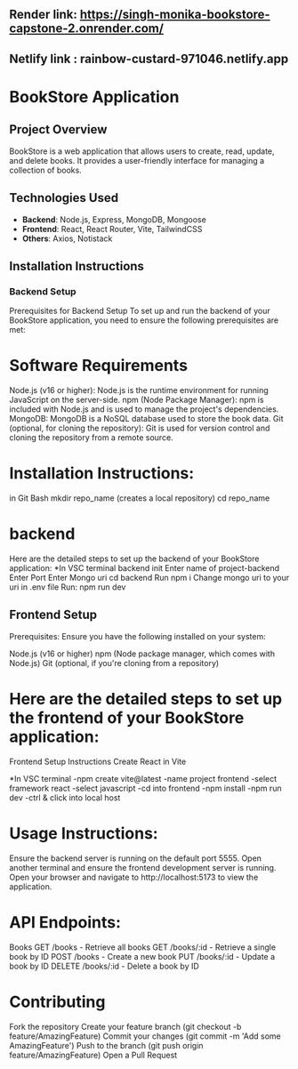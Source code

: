 ## Render link: https://singh-monika-bookstore-capstone-2.onrender.com/
## Netlify link : rainbow-custard-971046.netlify.app


# BookStore Application

## Project Overview
BookStore is a web application that allows users to create, read, update, and delete books. It provides a user-friendly interface for managing a collection of books.

## Technologies Used
- **Backend**: Node.js, Express, MongoDB, Mongoose
- **Frontend**: React, React Router, Vite, TailwindCSS
- **Others**: Axios, Notistack

## Installation Instructions

### Backend Setup
Prerequisites for Backend Setup
To set up and run the backend of your BookStore application, you need to ensure the following prerequisites are met:

# Software Requirements
Node.js (v16 or higher): Node.js is the runtime environment for running JavaScript on the server-side.
npm (Node Package Manager): npm is included with Node.js and is used to manage the project's dependencies.
MongoDB: MongoDB is a NoSQL database used to store the book data.
Git (optional, for cloning the repository): Git is used for version control and cloning the repository from a remote source.

# Installation Instructions:
in Git Bash
mkdir repo_name (creates a local repository)
cd repo_name

# backend
Here are the detailed steps to set up the backend of your BookStore application:
*In VSC terminal
 backend init
Enter name of project-backend
Enter Port
Enter Mongo uri 
cd backend
Run npm i
Change mongo uri to your uri in .env file
Run:  npm run dev

## Frontend Setup 

Prerequisites:
Ensure you have the following installed on your system:

Node.js (v16 or higher)
npm (Node package manager, which comes with Node.js)
Git (optional, if you're cloning from a repository)


# Here are the detailed steps to set up the frontend of your BookStore application:

Frontend Setup Instructions
Create React in Vite

*In VSC terminal
-npm create vite@latest
-name project frontend
-select framework react
-select javascript
-cd into frontend
-npm install
-npm run dev
-ctrl & click into local host


# Usage Instructions:

Ensure the backend server is running on the default port 5555.
Open another terminal and ensure the frontend development server is running.
Open your browser and navigate to http://localhost:5173 to view the application.


# API Endpoints:
Books
GET /books - Retrieve all books
GET /books/:id - Retrieve a single book by ID
POST /books - Create a new book
PUT /books/:id - Update a book by ID
DELETE /books/:id - Delete a book by ID

# Contributing
Fork the repository
Create your feature branch (git checkout -b feature/AmazingFeature)
Commit your changes (git commit -m 'Add some AmazingFeature')
Push to the branch (git push origin feature/AmazingFeature)
Open a Pull Request
